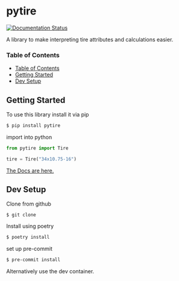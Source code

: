 # pytire
[![Documentation Status](https://readthedocs.org/projects/pytire/badge/?version=latest)](https://pytire.readthedocs.io/en/latest/?badge=latest)

A library to make interpreting tire attributes and calculations easier.

### Table of Contents
  * [Table of Contents](#table-of-contents)
  * [Getting Started](#getting-started)
  * [Dev Setup](#dev-setup)
## Getting Started
To use this library install it via pip

```sh
$ pip install pytire
```

import into python
```python
from pytire import Tire

tire = Tire("34x10.75-16")
```
[The Docs are here.](https://pytire.readthedocs.io/en/latest/)
## Dev Setup

Clone from github
```
$ git clone 
```

Install using poetry
```sh
$ poetry install
```
set up pre-commit
```sh
$ pre-commit install
```

Alternatively use the dev container.
